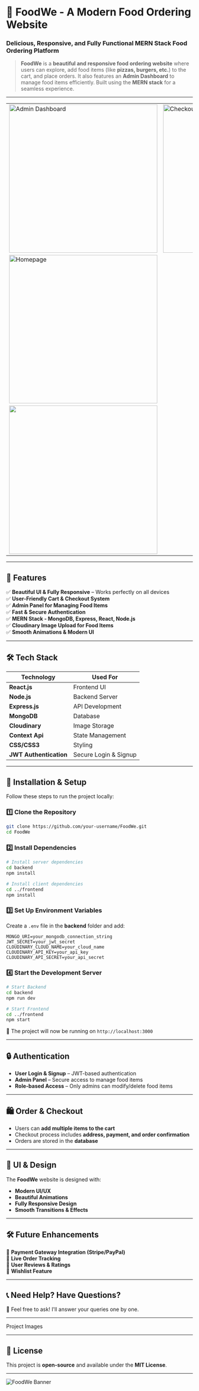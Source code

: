 # **🍔 FoodWe - A Modern Food Ordering Website**
### **Delicious, Responsive, and Fully Functional MERN Stack Food Ordering Platform**


> **FoodWe** is a **beautiful and responsive food ordering website** where users can explore, add food items (like **pizzas, burgers, etc.**) to the cart, and place orders. It also features an **Admin Dashboard** to manage food items efficiently. Built using the **MERN stack** for a seamless experience.  

---
<div align="center">

<table>
    <tr>
    <td><img src="assets/admin.png" alt="Admin Dashboard" width="400"></td>
    <td><img src="assets/Screenshot 2025-02-23 224041.png" alt="Checkout Page" width="400"></td>
  </tr>
  <tr>
    <td><img src="assets/Vite-React-02-23-2025_10_34_PM.png" alt="Homepage" width="400" ></td>
  </tr>
  <tr>
    <td><img src="assets/cart.png"Cart Page" width="400"></td>
  </tr>

</table>

</div>


---

## **🚀 Features**
✅ **Beautiful UI & Fully Responsive** – Works perfectly on all devices  
✅ **User-Friendly Cart & Checkout System**  
✅ **Admin Panel for Managing Food Items**  
✅ **Fast & Secure Authentication**  
✅ **MERN Stack - MongoDB, Express, React, Node.js**  
✅ **Cloudinary Image Upload for Food Items**  
✅ **Smooth Animations & Modern UI**  

---

## **🛠 Tech Stack**
| **Technology** | **Used For** |
|---------------|-------------|
| **React.js** | Frontend UI |
| **Node.js** | Backend Server |
| **Express.js** | API Development |
| **MongoDB** | Database |
| **Cloudinary** | Image Storage |
| **Context Api** | State Management |
| **CSS/CSS3** | Styling |
| **JWT Authentication** | Secure Login & Signup |

---

## **🔧 Installation & Setup**
Follow these steps to run the project locally:

### **1️⃣ Clone the Repository**
```sh
git clone https://github.com/your-username/FoodWe.git
cd FoodWe
```

### **2️⃣ Install Dependencies**
```sh
# Install server dependencies
cd backend
npm install

# Install client dependencies
cd ../frontend
npm install
```

### **3️⃣ Set Up Environment Variables**
Create a `.env` file in the **backend** folder and add:
```
MONGO_URI=your_mongodb_connection_string
JWT_SECRET=your_jwt_secret
CLOUDINARY_CLOUD_NAME=your_cloud_name
CLOUDINARY_API_KEY=your_api_key
CLOUDINARY_API_SECRET=your_api_secret
```

### **4️⃣ Start the Development Server**
```sh
# Start Backend
cd backend
npm run dev

# Start Frontend
cd ../frontend
npm start
```

🚀 The project will now be running on `http://localhost:3000`  

---


## **🔒 Authentication**
- **User Login & Signup** – JWT-based authentication  
- **Admin Panel** – Secure access to manage food items  
- **Role-based Access** – Only admins can modify/delete food items  

---

## **🛍️ Order & Checkout**
- Users can **add multiple items to the cart**  
- Checkout process includes **address, payment, and order confirmation**  
- Orders are stored in the **database**  

---

## **🎨 UI & Design**
The **FoodWe** website is designed with:
- **Modern UI/UX**
- **Beautiful Animations**
- **Fully Responsive Design**
- **Smooth Transitions & Effects**  

---

## **🛠 Future Enhancements**
🔹 **Payment Gateway Integration (Stripe/PayPal)**  
🔹 **Live Order Tracking**  
🔹 **User Reviews & Ratings**  
🔹 **Wishlist Feature**  

---

## **📞 Need Help? Have Questions?**
💬 Feel free to ask! I'll answer your queries one by one.  

--- 
Project Images


---

## **📜 License**
This project is **open-source** and available under the **MIT License**.  

---

![FoodWe Banner](assets/Vite-React-02-23-2025_10_34_PM.png)
